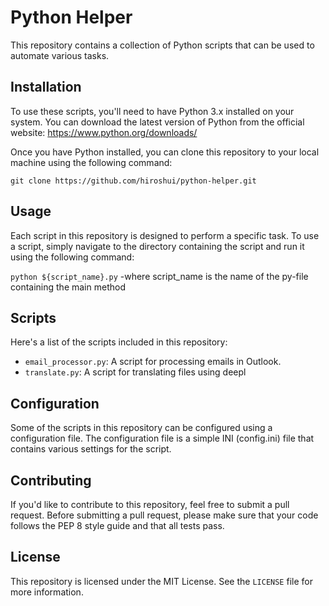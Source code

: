 # Python Helper

This repository contains a collection of Python scripts that can be used to automate various tasks.

## Installation

To use these scripts, you'll need to have Python 3.x installed on your system. You can download the latest version of Python from the official website: https://www.python.org/downloads/

Once you have Python installed, you can clone this repository to your local machine using the following command:

`git clone https://github.com/hiroshui/python-helper.git`

## Usage

Each script in this repository is designed to perform a specific task. To use a script, simply navigate to the directory containing the script and run it using the following command:

`python ${script_name}.py`
-where script_name is the name of the py-file containing the main method

## Scripts

Here's a list of the scripts included in this repository:

- `email_processor.py`: A script for processing emails in Outlook.
- `translate.py`: A script for translating files using deepl

## Configuration

Some of the scripts in this repository can be configured using a configuration file. The configuration file is a simple INI (config.ini) file that contains various settings for the script.

## Contributing

If you'd like to contribute to this repository, feel free to submit a pull request. Before submitting a pull request, please make sure that your code follows the PEP 8 style guide and that all tests pass.

## License

This repository is licensed under the MIT License. See the `LICENSE` file for more information.
